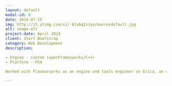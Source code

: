 ```yaml
---
layout: default
modal-id: 6
date: 2014-07-15
img: http://i3.ytimg.com/vi/-61v6qIsJyo/maxresdefault.jpg
alt: image-alt
project-date: April 2014
client: Start Bootstrap
category: Web Development
description: 

- Engine - custom (openFramesworks/C++)
- Platform - PS4

Worked with Flavourworks as an engine and tools engineer on Erica, an upcoming interactive live-action game for PS4.

---
```

